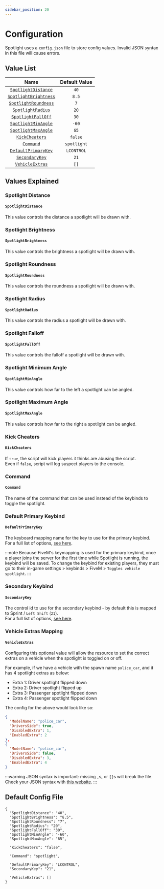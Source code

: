 ```yaml
---
sidebar_position: 20
---
```


# Configuration

Spotlight uses a `config.json` file to store config values. Invalid JSON syntax in this file will cause errors.

## Value List

|                      Name                       | Default Value |
|:-----------------------------------------------:|:-------------:|
|   [`SpotlightDistance`](#spotlight-distance)    |     `40`      |
| [`SpotlightBrightness`](#spotlight-brightness)  |     `8.5`     |
|  [`SpotlightRoundness`](#spotlight-roundness)   |      `7`      |
|     [`SpotlightRadius`](#spotlight-radius)      |     `20`      |
|    [`SpotlightFallOff`](#spotlight-falloff)     |     `30`      |
| [`SpotlightMinAngle`](#spotlight-minimum-angle) |     `-60`     |
| [`SpotlightMaxAngle`](#spotlight-maximum-angle) |     `65`      |
|        [`KickCheaters`](#kick-cheaters)         |    `false`    |
|              [`Command`](#command)              |  `spotlight`  |
| [`DefaultPrimaryKey`](#default-primary-keybind) |  `LCONTROL`   |
|      [`SecondaryKey`](#secondary-keybind)       |     `21`      |
|   [`VehicleExtras`](#vehicle-extras-mapping)    |     `[]`      |

## Values Explained

### Spotlight Distance
#### `SpotlightDistance`
This value controls the distance a spotlight will be drawn with.

### Spotlight Brightness
#### `SpotlightBrightness`
This value controls the brightness a spotlight will be drawn with.

### Spotlight Roundness
#### `SpotlightRoundness`
This value controls the roundness a spotlight will be drawn with.

### Spotlight Radius
#### `SpotlightRadius`
This value controls the radius a spotlight will be drawn with.

### Spotlight Falloff
#### `SpotlightFallOff`
This value controls the falloff a spotlight will be drawn with.

### Spotlight Minimum Angle
#### `SpotlightMinAngle`
This value controls how far to the left a spotlight can be angled.

### Spotlight Maximum Angle
#### `SpotlightMaxAngle`
This value controls how far to the right a spotlight can be angled.

### Kick Cheaters
#### `KickCheaters`
If `true`, the script will kick players it thinks are abusing the script.  
Even if `false`, script will log suspect players to the console.

### Command
#### `Command`
The name of the command that can be used instead of the keybinds to toggle the spotlight.

### Default Primary Keybind
#### `DefaultPrimaryKey`
The keyboard mapping name for the key to use for the primary keybind.  
For a full list of options, [see here](https://docs.fivem.net/docs/game-references/input-mapper-parameter-ids/keyboard/).

:::note
Because FiveM's keymapping is used for the primary keybind, once a player joins the server for the first time while Spotlight is running, the keybind will be saved. To change the keybind for existing players, they must go to their in-game settings > keybinds > FiveM > `Toggles vehicle spotlight`.
:::

### Secondary Keybind
#### `SecondaryKey`
The control id to use for the secondary keybind - by default this is mapped to Sprint / `Left Shift` (`21`).  
For a full list of options, [see here](https://docs.fivem.net/docs/game-references/controls/#controls).

### Vehicle Extras Mapping
#### `VehicleExtras`
Configuring this optional value will allow the resource to set the correct extras on a vehicle when the spotlight is toggled on or off.

For example, if we have a vehicle with the spawn name `police_car`, and it has 4 spotlight extras as below:
- Extra 1: Driver spotlight flipped down
- Extra 2: Driver spotlight flipped up
- Extra 3: Passenger spotlight flipped down
- Extra 4: Passenger spotlight flipped down

The config for the above would look like so:

```json
{
  "ModelName": "police_car",
  "DriversSide": true,
  "DisabledExtra": 1,
  "EnabledExtra": 2
},
{
  "ModelName": "police_car",
  "DriversSide": false,
  "DisabledExtra": 3,
  "EnabledExtra": 4
}
```

:::warning
JSON syntax is important: missing `,`s, or `[]`s will break the file. Check your JSON syntax with [this website](https://jsonformatter.org/).
:::

## Default Config File
``` showLineNumbers
{
  "SpotlightDistance": "40",
  "SpotlightBrightness": "8.5",
  "SpotlightRoundness": "7",
  "SpotlightRadius": "20",
  "SpotlightFallOff": "30",
  "SpotlightMinAngle": "-60",
  "SpotlightMaxAngle": "65",

  "KickCheaters": "false",

  "Command": "spotlight",

  "DefaultPrimaryKey": "LCONTROL",
  "SecondaryKey": "21",

  "VehicleExtras": []
}
```
